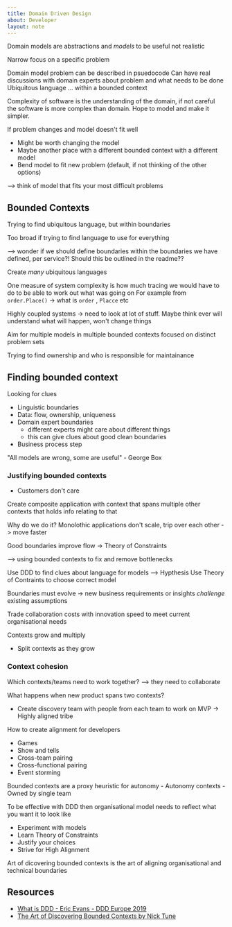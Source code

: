 ```yaml
---
title: Domain Driven Design
about: Developer
layout: note
---
```


Domain models are abstractions and _models_ to be useful not realistic

Narrow focus on a specific problem

Domain model problem can be described in psuedocode
Can have real discussions with domain experts about problem and what needs to be done
Ubiquitous language ... within a bounded context

Complexity of software is the understanding of the domain, if not careful the software is more complex than domain. Hope to model and make it simpler.

If problem changes and model doesn't fit well
- Might be worth changing the model
- Maybe another place with a different bounded context with a different model
- Bend model to fit new problem (default, if not thinking of the other options)

--> think of model that fits your most difficult problems

## Bounded Contexts

Trying to find ubiquitous language, but within boundaries

Too broad if trying to find language to use for everything

--> wonder if we should define boundaries within the boundaries we have defined, per service?! Should this be outlined in the readme??

Create _many_ ubiquitous languages

One measure of system complexity is how much tracing we would have to do to be able to work out what was going on
For example from `order.Place()` -> what is `order` , `Placce` etc

Highly coupled systems -> need to look at lot of stuff. Maybe think ever will understand what will happen, won't change things

Aim for multiple models in multiple bounded contexts focused on distinct problem sets

Trying to find ownership and who is responsible for maintainance

## Finding bounded context

Looking for clues
- Linguistic boundaries
- Data: flow, ownership, uniqueness
- Domain expert boundaries
  - different experts might care about different things
  - this can give clues about good clean boundaries 
- Business process step

"All models are wrong, some are useful" - George Box

### Justifying bounded contexts

- Customers don't care

Create composite application with context that spans multiple other contexts that holds info relating to that

Why do we do it? Monolothic applications don't scale, trip over each other
-> move faster

Good boundaries improve flow -> Theory of Constraints

--> using bounded contexts to fix and remove bottlenecks

Use DDD to find clues about language for models --> Hypthesis
Use Theory of Contraints to choose correct model

Boundaries must evolve -> new business requirements or insights _challenge_ existing assumptions

Trade collaboration costs with innovation speed to meet current organisational needs

Contexts grow and multiply
- Split contexts as they grow

### Context cohesion

Which contexts/teams need to work together? --> they need to collaborate

What happens when new product spans two contexts?
- Create discovery team with people from each team to work on MVP -> Highly aligned tribe

How to create alignment for developers
- Games
- Show and tells
- Cross-team pairing
- Cross-functional pairing
- Event storming

<opinion>
Bounded contexts are a proxy heuristic for autonomy
- Autonomy contexts
- Owned by single team

To be effective with DDD then organisational model needs to reflect what you want it to look like

- Experiment with models
- Learn Theory of Constraints
- Justify your choices
- Strive for High Alignment

Art of dicovering bounded contexts is the art of aligning organisational and technical boundaries

## Resources

- [What is DDD - Eric Evans - DDD Europe 2019](https://www.youtube.com/watch?v=pMuiVlnGqjk)
- [The Art of Discovering Bounded Contexts by Nick Tune](https://www.youtube.com/watch?v=ez9GWESKG4I)
